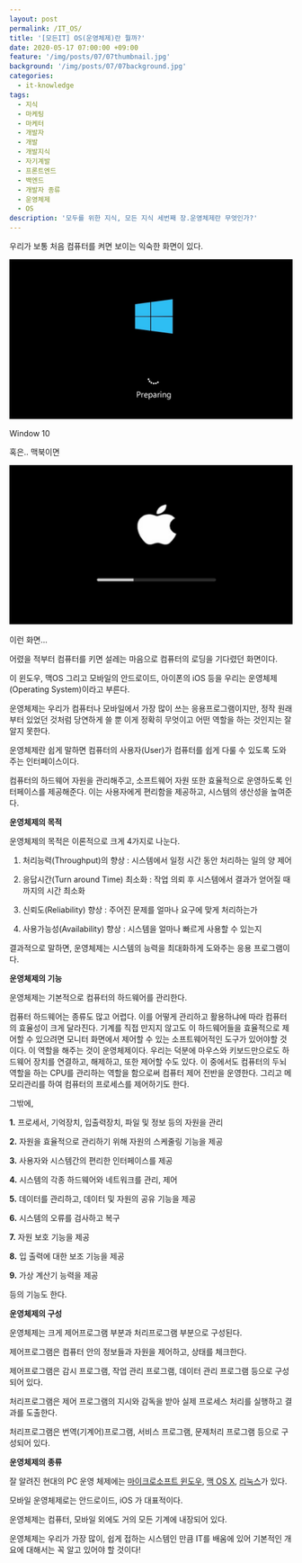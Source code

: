 ```yaml
---
layout: post
permalink: /IT_OS/
title: '[모든IT] OS(운영체제)란 뭘까?'
date: 2020-05-17 07:00:00 +09:00
feature: '/img/posts/07/07thumbnail.jpg'
background: '/img/posts/07/07background.jpg'
categories:
  - it-knowledge
tags:
  - 지식
  - 마케팅
  - 마케터
  - 개발자
  - 개발
  - 개발지식
  - 자기계발
  - 프론트엔드
  - 백엔드
  - 개발자 종류
  - 운영체제
  - OS
description: '모두를 위한 지식, 모든 지식 세번째 장.운영체제란 무엇인가?'
---
```




우리가 보통 처음 컴퓨터를 켜면 보이는 익숙한 화면이 있다.

![1](/img/posts/07/1.jpg)

Window 10

혹은.. 맥북이면 

![2](/img/posts/07/2.jpg)

이런 화면...

어렸을 적부터 컴퓨터를 키면 설레는 마음으로 컴퓨터의 로딩을 기다렸던 화면이다.

이 윈도우, 맥OS 그리고 모바일의 안드로이드, 아이폰의 iOS 등을 우리는 운영체제(Operating System)이라고 부른다.

운영체제는 우리가 컴퓨터나 모바일에서 가장 많이 쓰는 응용프로그램이지만, 정작 원래부터 있었던 것처럼 당연하게 쓸 뿐 이게 정확히 무엇이고 어떤 역할을 하는 것인지는 잘 알지 못한다.

운영체제란 쉽게 말하면 컴퓨터의 사용자(User)가 컴퓨터를 쉽게 다룰 수 있도록 도와주는 인터페이스이다.

컴퓨터의 하드웨어 자원을 관리해주고, 소프트웨어 자원 또한 효율적으로 운영하도록 인터페이스를 제공해준다. 이는 사용자에게 편리함을 제공하고, 시스템의 생산성을 높여준다.



**운영체제의 목적**

운영체제의 목적은  이론적으로 크게 4가지로 나눈다.

1. 처리능력(Throughput)의 향상 : 시스템에서 일정 시간 동안 처리하는 일의 양 제어 

2. 응답시간(Turn around Time) 최소화 : 작업 의뢰  후 시스템에서 결과가 얻어질 때까지의 시간 최소화
3. 신뢰도(Reliability) 향상 : 주어진 문제를 얼마나 요구에 맞게 처리하는가
4. 사용가능성(Availability) 향상 : 시스템을 얼마나 빠르게 사용할 수 있는지

결과적으로 말하면, 운영체제는 시스템의 능력을 최대화하게 도와주는 응용 프로그램이다.



**운영체제의 기능**

운영체제는 기본적으로 컴퓨터의 하드웨어를 관리한다.

컴퓨터 하드웨어는 종류도 많고 어렵다. 이를 어떻게 관리하고 활용하냐에 따라 컴퓨터의 효율성이 크게 달라진다. 기계를 직접 만지지 않고도 이 하드웨어들을 효율적으로 제어할 수 있으려면 모니터 화면에서 제어할 수 있는 소프트웨어적인 도구가 있어야할 것이다. 이 역할을 해주는 것이 운영체제이다. 우리는 덕분에 마우스와 키보드만으로도 하드웨어 장치를 연결하고, 해제하고, 또한 제어할 수도 있다. 이 중에서도 컴퓨터의 두뇌 역할을 하는 CPU를 관리하는 역할을 함으로써 컴퓨터 제어 전반을 운영한다. 그리고 메모리관리를 하여 컴퓨터의 프로세스를 제어하기도 한다.

그밖에,

**1.** 프로세서, 기억장치, 입출력장치, 파일 및 정보 등의 자원을 관리

**2.** 자원을 효율적으로 관리하기 위해 자원의 스케줄링 기능을 제공

**3.** 사용자와 시스템간의 편리한 인터페이스를 제공

**4.** 시스템의 각종 하드웨어와 네트워크를 관리, 제어

**5.** 데이터를 관리하고, 데이터 및 자원의 공유 기능을 제공

**6.** 시스템의 오류를 검사하고 복구

**7.** 자원 보호 기능을 제공

**8.** 입 출력에 대한 보조 기능을 제공

**9.** 가상 계산기 능력을 제공

등의 기능도 한다.



**운영체제의 구성**

운영체제는 크게 제어프로그램 부분과 처리프로그램 부분으로 구성된다.

제어프로그램은 컴퓨터 안의 정보들과 자원을 제어하고, 상태를 체크한다.

제어프로그램은 감시 프로그램, 작업 관리 프로그램, 데이터 관리 프로그램 등으로 구성되어 있다.

처리프로그램은 제어 프로그램의 지시와 감독을 받아 실제 프로세스 처리를 실행하고 결과를 도출한다.

처리프로그램은 번역(기계어)프로그램, 서비스 프로그램, 문제처리 프로그램 등으로 구성되어 있다.



**운영체제의 종류**

잘 알려진 현대의 PC 운영 체제에는 [마이크로소프트 윈도우](https://ko.wikipedia.org/wiki/마이크로소프트_윈도우), [맥 OS X](https://ko.wikipedia.org/wiki/맥_OS_X), [리눅스](https://ko.wikipedia.org/wiki/리눅스)가 있다.

모바일 운영체제로는 안드로이드, iOS 가 대표적이다.

운영체제는 컴퓨터, 모바일 외에도 거의 모든 기계에 내장되어 있다. 



운영체제는 우리가 가장 많이, 쉽게 접하는 시스템인 만큼 IT를 배움에 있어 기본적인 개요에 대해서는 꼭 알고 있어야 할 것이다!



